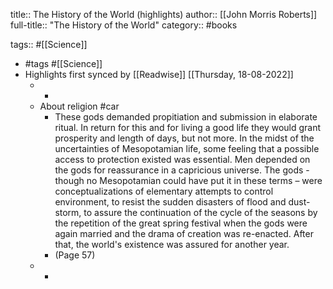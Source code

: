 title:: The History of the World (highlights)
author:: [[John Morris Roberts]]
full-title:: "The History of the World"
category:: #books

tags:: #[[Science]]

- #tags #[[Science]]
- Highlights first synced by [[Readwise]] [[Thursday, 18-08-2022]]
	- -
	- About religion #car
		- These gods demanded propitiation and submission in elaborate ritual. In return for this and for living a good life they would grant prosperity and length of days, but not more. In the midst of the uncertainties of Mesopotamian life, some feeling that a possible access to protection existed was essential. Men depended on the gods for reassurance in a capricious universe. The gods - though no Mesopotamian could have put it in these terms – were conceptualizations of elementary attempts to control environment, to resist the sudden disasters of flood and dust-storm, to assure the continuation of the cycle of the seasons by the repetition of the great spring festival when the gods were again married and the drama of creation was re-enacted. After that, the world's existence was assured for another year.
		- (Page 57)
	- -